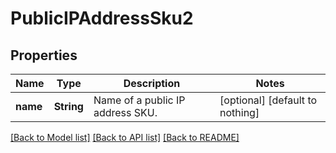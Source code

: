 # PublicIPAddressSku2


## Properties
Name | Type | Description | Notes
------------ | ------------- | ------------- | -------------
**name** | **String** | Name of a public IP address SKU. | [optional] [default to nothing]


[[Back to Model list]](../README.md#models) [[Back to API list]](../README.md#api-endpoints) [[Back to README]](../README.md)


